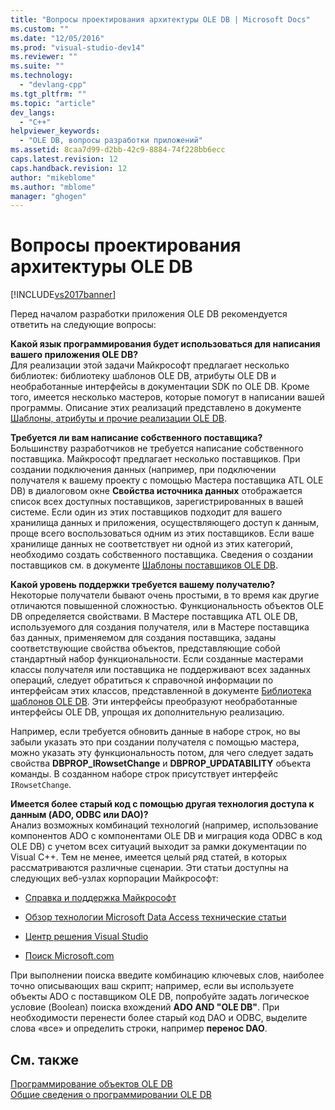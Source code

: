 ```yaml
---
title: "Вопросы проектирования архитектуры OLE DB | Microsoft Docs"
ms.custom: ""
ms.date: "12/05/2016"
ms.prod: "visual-studio-dev14"
ms.reviewer: ""
ms.suite: ""
ms.technology: 
  - "devlang-cpp"
ms.tgt_pltfrm: ""
ms.topic: "article"
dev_langs: 
  - "C++"
helpviewer_keywords: 
  - "OLE DB, вопросы разработки приложений"
ms.assetid: 8caa7d99-d2bb-42c9-8884-74f228bb6ecc
caps.latest.revision: 12
caps.handback.revision: 12
author: "mikeblome"
ms.author: "mblome"
manager: "ghogen"
---
```

# Вопросы проектирования архитектуры OLE DB
[!INCLUDE[vs2017banner](../../assembler/inline/includes/vs2017banner.md)]

Перед началом разработки приложения OLE DB рекомендуется ответить на следующие вопросы:  
  
 **Какой язык программирования будет использоваться для написания вашего приложения OLE DB?**  
 Для реализации этой задачи Майкрософт предлагает несколько библиотек: библиотеку шаблонов OLE DB, атрибуты OLE DB и необработанные интерфейсы в документации SDK по OLE DB.  Кроме того, имеется несколько мастеров, которые помогут в написании вашей программы.  Описание этих реализаций представлено в документе [Шаблоны, атрибуты и прочие реализации OLE DB](../../data/oledb/ole-db-templates-attributes-and-other-implementations.md).  
  
 **Требуется ли вам написание собственного поставщика?**  
 Большинству разработчиков не требуется написание собственного поставщика.   Майкрософт предлагает несколько поставщиков.  При создании подключения данных \(например, при подключении получателя к вашему проекту с помощью Мастера поставщика ATL OLE DB\) в диалоговом окне **Свойства источника данных** отображается список всех доступных поставщиков, зарегистрированных в вашей системе.  Если один из этих поставщиков подходит для вашего хранилища данных и приложения, осуществляющего доступ к данным, проще всего воспользоваться одним из этих поставщиков.  Если ваше хранилище данных не соответствует ни одной из этих категорий, необходимо создать собственного поставщика.   Сведения о создании поставщиков см. в документе [Шаблоны поставщиков OLE DB](../../data/oledb/ole-db-provider-templates-cpp.md).  
  
 **Какой уровень поддержки требуется вашему получателю?**  
 Некоторые получатели бывают очень простыми, в то время как другие отличаются повышенной сложностью.  Функциональность объектов OLE DB определяется свойствами.  В Мастере поставщика ATL OLE DB, используемого для создания получателя, или в Мастере поставщика баз данных, применяемом для создания поставщика, заданы соответствующие свойства объектов, представляющие собой стандартный набор функциональности.  Если созданные мастерами классы получателя или поставщика не поддерживают всех заданных операций, следует обратиться к справочной информации по интерфейсам этих классов, представленной в документе [Библиотека шаблонов OLE DB](../Topic/OLE%20DB%20Templates.md).  Эти интерфейсы преобразуют необработанные интерфейсы OLE DB, упрощая их дополнительную реализацию.  
  
 Например, если требуется обновить данные в наборе строк, но вы забыли указать это при создании получателя с помощью мастера, можно указать эту функциональность потом, для чего следует задать свойства **DBPROP\_IRowsetChange** и **DBPROP\_UPDATABILITY** объекта команды.  В созданном наборе строк присутствует интерфейс `IRowsetChange`.  
  
 **Имеется более старый код с помощью другая технология доступа к данным \(ADO, ODBC или DAO\)?**  
 Анализ возможных комбинаций технологий \(например, использование компонентов ADO с компонентами OLE DB и миграция кода ODBC в код OLE DB\) с учетом всех ситуаций выходит за рамки документации по Visual C\+\+.  Тем не менее, имеется целый ряд статей, в которых рассматриваются различные сценарии. Эти статьи доступны на следующих веб\-узлах корпорации Майкрософт:  
  
-   [Справка и поддержка Майкрософт](http://go.microsoft.com/fwlink/?LinkId=148218)  
  
-   [Обзор технологии Microsoft Data Access технические статьи](http://go.microsoft.com/fwlink/?LinkId=148217)  
  
-   [Центр решения Visual Studio](http://go.microsoft.com/fwlink/?LinkId=148215)  
  
-   [Поиск Microsoft.com](http://search.microsoft.com/)  
  
 При выполнении поиска введите комбинацию ключевых слов, наиболее точно описывающих ваш скрипт; например, если вы используете объекты ADO с поставщиком OLE DB, попробуйте задать логическое условие \(Boolean\) поиска вхождений **ADO AND "OLE DB"**.  При необходимости перенести более старый код DAO и ODBC, выделите слова «все» и определить строки, например **перенос DAO**.  
  
## См. также  
 [Программирование объектов OLE DB](../../data/oledb/ole-db-programming.md)   
 [Общие сведения о программировании OLE DB](../../data/oledb/ole-db-programming-overview.md)